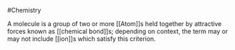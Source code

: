 #Chemistry 

A molecule is a group of two or more [[Atom]]s held together by attractive forces known as [[chemical bond]]s; depending on context, the term may or may not include [[ion]]s which satisfy this criterion.